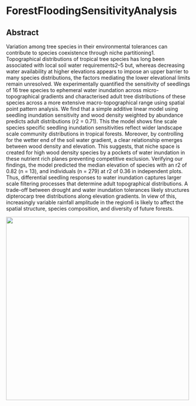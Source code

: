<h1>ForestFloodingSensitivityAnalysis</h1>

<h2>Abstract</h2>
<p>Variation among tree species in their environmental tolerances can contribute to species coexistence through niche partitioning1. Topographical distributions of tropical tree species has long been associated with local soil water requirements2–5 but, whereas decreasing water availability at higher elevations appears to impose an upper barrier to many species distributions, the factors mediating the lower elevational limits remain unresolved. We experimentally quantified the sensitivity of seedlings of 16 tree species to ephemeral water inundation across micro-topographical gradients and characterised adult tree distributions of these species across a more extensive macro-topographical range using spatial point pattern analysis. We find that a simple additive linear model using seedling inundation sensitivity and wood density weighted by abundance predicts adult distributions (r2 = 0.71). This the model shows fine scale species specific seedling inundation sensitivities reflect wider landscape scale community distributions in tropical forests. Moreover, by controlling for the wetter end of the soil water gradient, a clear relationship emerges between wood density and elevation. This suggests, that niche space is created for high wood density species by a pockets of water inundation in these nutrient rich planes preventing competitive exclusion. Verifying our findings, the model predicted the median elevation of species with an r2 of 0.82 (n = 13), and individuals (n = 279) at r2 of 0.36 in independent plots. Thus, differential seedling responses to water inundation captures larger scale filtering processes that determine adult topographical distributions. A trade-off between drought and water inundation tolerances likely structures dipterocarp tree distributions along elevation gradients. In view of this, increasingly variable rainfall amplitude in the region6 is likely to affect the spatial structure, species composition, and diversity of future forests.</p>

<img src="https://s3-eu-west-1.amazonaws.com/james.margrove/ForestFloodingReadMe/Figure1.png" width="500" />

